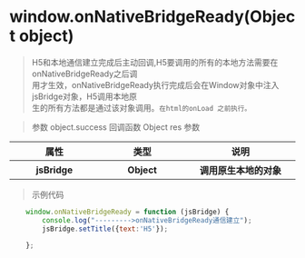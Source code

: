 # window.onNativeBridgeReady(Object object)
 > H5和本地通信建立完成后主动回调,H5要调用的所有的本地方法需要在onNativeBridgeReady之后调<br>
用才生效，onNativeBridgeReady执行完成后会在Window对象中注入jsBridge对象，H5调用本地原<br>
生的所有方法都是通过该对象调用。`在html的onLoad 之前执行。`

> 参数 object.success 回调函数 Object res 参数

<table>
    <thead>
    <tr>
        <th>属性</th>
        <th>类型</th>
        <th>说明</th>
    </tr>
    </thead>
    <tbody>
    <tr>
        <th style="width: 200px">jsBridge</th>
        <th style="width: 200px;">Object</th>
        <th style="width: 300px;">
            调用原生本地的对象
        </th>
    </tr>
    </tbody>
</table>

> 示例代码
```js
    window.onNativeBridgeReady = function (jsBridge) {
        console.log("--------->onNativeBridgeReady通信建立");
        jsBridge.setTitle({text:'H5'});
        
    };
```
